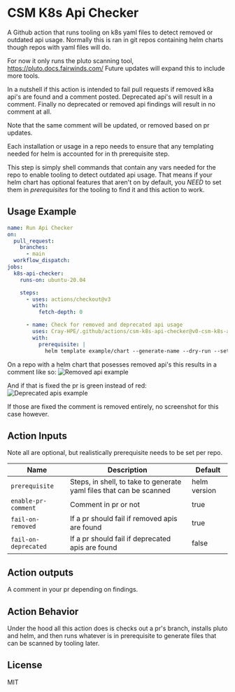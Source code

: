 # CSM K8s Api Checker

A Github action that runs tooling on k8s yaml files to detect removed or
outdated api usage. Normally this is ran in git repos containing helm charts
though repos with yaml files will do.

For now it only runs the pluto scanning tool, https://pluto.docs.fairwinds.com/
Future updates will expand this to include more tools.

In a nutshell if this action is intended to fail pull requests if removed k8a
api's are found and a comment posted. Deprecated api's will result in a comment.
Finally no deprecated or removed api findings will result in no comment at all.

Note that the same comment will be updated, or removed based on pr updates.

Each installation or usage in a repo needs to ensure that any templating needed
for helm is accounted for in th prerequisite step.

This step is simply shell commands that contain any vars needed for the repo to
enable tooling to detect outdated api usage. That means if your helm chart has
optional features that aren't on by default, you *NEED* to set them in
*prerequisites* for the tooling to find it and this action to work.

## Usage Example

```yaml
name: Run Api Checker
on:
  pull_request:
    branches:
      - main
  workflow_dispatch:
jobs:
  k8s-api-checker:
    runs-on: ubuntu-20.04

    steps:
      - uses: actions/checkout@v3
        with:
          fetch-depth: 0

      - name: Check for removed and deprecated api usage
        uses: Cray-HPE/.github/actions/csm-k8s-api-checker@v0-csm-k8s-api-checker
        with:
          prerequisite: |
            helm template example/chart --generate-name --dry-run --set some-value=true > example-chart.yaml

```

On a repo with a helm chart that posesses removed api's this results in a comment like so:
![Removed api example](removed-api-example.png)

And if that is fixed the pr is green instead of red:
![Deprecated apis example](deprecated-apis-only-example.png)

If those are fixed the comment is removed entirely, no screenshot for this case however.

## Action Inputs

Note all are optional, but realistically prerequisite needs to be set per repo.

| Name | Description | Default |
| --- | --- | --- |
| `prerequisite` | Steps, in shell, to take to generate yaml files that can be scanned | helm version |
| `enable-pr-comment` | Comment in pr or not | true |
| `fail-on-removed` | If a pr should fail if removed apis are found | true |
| `fail-on-deprecated` | If a pr should fail if deprecated apis are found | false |

## Action outputs

A comment in your pr depending on findings.

## Action Behavior

Under the hood all this action does is checks out a pr's branch, installs pluto
and helm, and then runs whatever is in prerequisite to generate files that can
be scanned by tooling later.

## License

MIT
